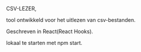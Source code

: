 CSV-LEZER,

tool ontwikkeld voor het uitlezen van csv-bestanden.

Geschreven in React(React Hooks).

lokaal te starten met npm start.